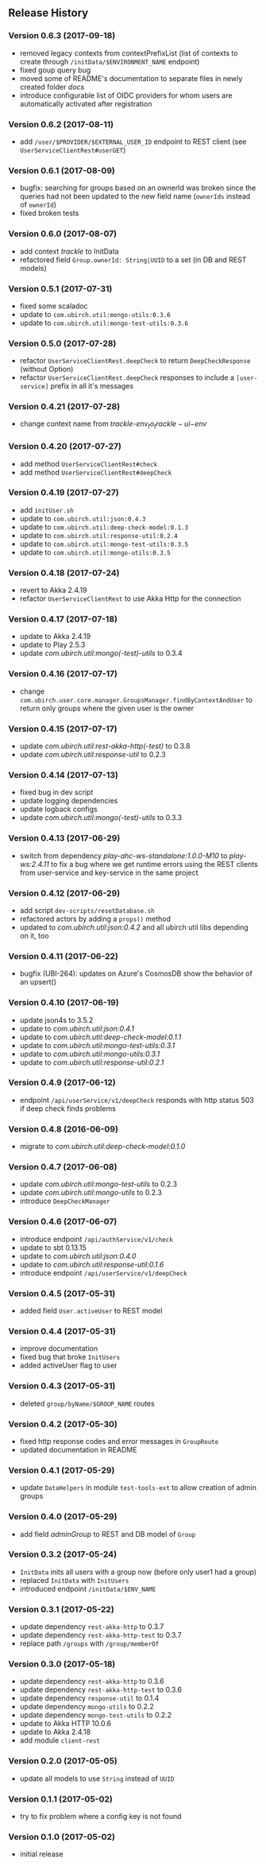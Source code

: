 ## Release History

### Version 0.6.3 (2017-09-18)

* removed legacy contexts from contextPrefixList (list of contexts to create through `/initData/$ENVIRONMENT_NAME` endpoint)
* fixed goup query bug
* moved some of README's documentation to separate files in newly created folder _docs_
* introduce configurable list of OIDC providers for whom users are automatically activated after registration

### Version 0.6.2 (2017-08-11)

* add `/user/$PROVIDER/$EXTERNAL_USER_ID` endpoint to REST client (see `UserServiceClientRest#userGET`)

### Version 0.6.1 (2017-08-09)

* bugfix: searching for groups based on an ownerId was broken since the queries had not been updated to the new field name (`ownerIds` instead of `ownerId`)
* fixed broken tests

### Version 0.6.0 (2017-08-07)

* add context _trackle_ to InitData
* refactored field `Group.ownerId: String|UUID` to a set (in DB and REST models)

### Version 0.5.1 (2017-07-31)

* fixed some scaladoc
* update to `com.ubirch.util:mongo-utils:0.3.6`
* update to `com.ubirch.util:mongo-test-utils:0.3.6`

### Version 0.5.0 (2017-07-28)

* refactor `UserServiceClientRest.deepCheck` to return `DeepCheckResponse` (without Option)
* refactor `UserServiceClientRest.deepCheck` responses to include a `[user-service]` prefix in all it's messages

### Version 0.4.21 (2017-07-28)

* change context name from _trackle-$env_ to _trackle-ui-$env_

### Version 0.4.20 (2017-07-27)

* add method `UserServiceClientRest#check`
* add method `UserServiceClientRest#deepCheck`

### Version 0.4.19 (2017-07-27)

* add `initUser.sh`
* update to `com.ubirch.util:json:0.4.3`
* update to `com.ubirch.util:deep-check-model:0.1.3`
* update to `com.ubirch.util:response-util:0.2.4`
* update to `com.ubirch.util:mongo-test-utils:0.3.5`
* update to `com.ubirch.util:mongo-utils:0.3.5`

### Version 0.4.18 (2017-07-24)

* revert to Akka 2.4.19
* refactor `UserServiceClientRest` to use Akka Http for the connection

### Version 0.4.17 (2017-07-18)

* update to Akka 2.4.19
* update to Play 2.5.3
* update _com.ubirch.util:mongo(-test)-utils_ to 0.3.4

### Version 0.4.16 (2017-07-17)

* change `com.ubirch.user.core.manager.GroupsManager.findByContextAndUser` to return only groups where the given user is the owner

### Version 0.4.15 (2017-07-17)

* update _com.ubirch.util:rest-akka-http(-test)_ to 0.3.8
* update _com.ubirch.util:response-util_ to 0.2.3

### Version 0.4.14 (2017-07-13)

* fixed bug in dev script
* update logging dependencies
* update logback configs
* update _com.ubirch.util:mongo(-test)-utils_ to 0.3.3

### Version 0.4.13 (2017-06-29)

* switch from dependency _play-ahc-ws-standalone:1.0.0-M10_ to _play-ws:2.4.11_ to fix a bug where we get runtime errors
  using the REST clients from user-service and key-service in the same project

### Version 0.4.12 (2017-06-29)

* add script `dev-scripts/resetDatabase.sh`
* refactored actors by adding a `props()` method
* updated to _com.ubirch.util:json:0.4.2_ and all ubirch util libs depending on it, too

### Version 0.4.11 (2017-06-22)

* bugfix (UBI-264): updates on Azure's CosmosDB show the behavior of an upsert()

### Version 0.4.10 (2017-06-19)

* update json4s to 3.5.2
* update to _com.ubirch.util:json:0.4.1_
* update to _com.ubirch.util:deep-check-model:0.1.1_
* update to _com.ubirch.util:mongo-test-utils:0.3.1_
* update to _com.ubirch.util:mongo-utils:0.3.1_
* update to _com.ubirch.util:response-util:0.2.1_

### Version 0.4.9 (2017-06-12)

* endpoint `/api/userService/v1/deepCheck` responds with http status 503 if deep check finds problems

### Version 0.4.8 (2016-06-09)

* migrate to _com.ubirch.util:deep-check-model:0.1.0_

### Version 0.4.7 (2017-06-08)

* update _com.ubirch.util:mongo-test-utils_ to 0.2.3
* update _com.ubirch.util:mongo-utils_ to 0.2.3
* introduce `DeepCheckManager`

### Version 0.4.6 (2017-06-07)

* introduce endpoint `/api/authService/v1/check`
* update to sbt 0.13.15
* update to _com.ubirch.util:json:0.4.0_
* update to _com.ubirch.util:response-util:0.1.6_
* introduce endpoint `/api/userService/v1/deepCheck`

### Version 0.4.5 (2017-05-31)

* added field `User.activeUser` to REST model

### Version 0.4.4 (2017-05-31)

* improve documentation
* fixed bug that broke `InitUsers`
* added activeUser flag to user 

### Version 0.4.3 (2017-05-31)

* deleted `group/byName/$GROUP_NAME` routes

### Version 0.4.2 (2017-05-30)

* fixed http response codes and error messages in `GroupRoute`
* updated documentation in README

### Version 0.4.1 (2017-05-29)

* update `DataHelpers` in module `test-tools-ext` to allow creation of admin groups

### Version 0.4.0 (2017-05-29)

* add field _adminGroup_ to REST and DB model of `Group`

### Version 0.3.2 (2017-05-24)

* `InitData` inits all users with a group now (before only user1 had a group)
* replaced `InitData` with `InitUsers`
* introduced endpoint `/initData/$ENV_NAME`

### Version 0.3.1 (2017-05-22)

* update dependency `rest-akka-http` to 0.3.7
* update dependency `rest-akka-http-test` to 0.3.7
* replace path `/groups` with `/group/memberOf`

### Version 0.3.0 (2017-05-18)

* update dependency `rest-akka-http` to 0.3.6
* update dependency `rest-akka-http-test` to 0.3.6
* update dependency `response-util` to 0.1.4
* update dependency `mongo-utils` to 0.2.2
* update dependency `mongo-test-utils` to 0.2.2
* update to Akka HTTP 10.0.6
* update to Akka 2.4.18
* add module `client-rest`

### Version 0.2.0 (2017-05-05)

* update all models to use `String` instead of `UUID`

### Version 0.1.1 (2017-05-02)

* try to fix problem where a config key is not found

### Version 0.1.0 (2017-05-02)

* initial release
